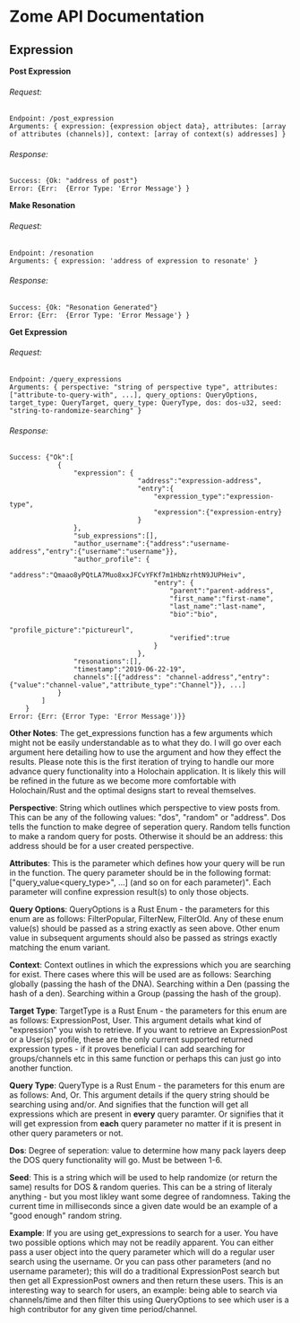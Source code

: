 # Zome API Documentation

## Expression

**Post Expression**
###### Request: 
```
Endpoint: /post_expression
Arguments: { expression: {expression object data}, attributes: [array of attributes (channels)], context: [array of context(s) addresses] }
```

###### Response: 
```
Success: {Ok: "address of post"}
Error: {Err:  {Error Type: 'Error Message'} }
```

**Make Resonation**
###### Request: 
```
Endpoint: /resonation
Arguments: { expression: 'address of expression to resonate' }
```

###### Response:
```
Success: {Ok: "Resonation Generated"}
Error: {Err:  {Error Type: 'Error Message'} }
```

**Get Expression**
###### Request: 
```
Endpoint: /query_expressions
Arguments: { perspective: "string of perspective type", attributes: ["attribute-to-query-with", ...], query_options: QueryOptions, target_type: QueryTarget, query_type: QueryType, dos: dos-u32, seed: "string-to-randomize-searching" }
```

###### Response:
```
Success: {"Ok":[
            {
                "expression": {
                                "address":"expression-address",
                                "entry":{
                                    "expression_type":"expression-type",
                                    "expression":{"expression-entry}
                                }
                },
                "sub_expressions":[],
                "author_username":{"address":"username-address","entry":{"username":"username"}},
                "author_profile": {
                                    "address":"Qmaao8yPQtLA7Muo8xxJFCvYFKf7m1HbNzrhtN9JUPHeiv",
                                    "entry": {
                                        "parent":"parent-address",
                                        "first_name":"first-name",
                                        "last_name":"last-name",
                                        "bio":"bio",
                                        "profile_picture":"pictureurl",
                                        "verified":true
                                    }
                                },
                "resonations":[],
                "timestamp":"2019-06-22-19",
                channels":[{"address": "channel-address","entry":{"value":"channel-value","attribute_type":"Channel"}}, ...]
            }
        ]
    }
Error: {Err: {Error Type: 'Error Message')}}
```

**Other Notes**:
The get_expressions function has a few arguments which might not be easily understandable as to what they do. I will go over each argument here detailing how to use the argument and how they effect the results. Please note this is the first iteration of trying to handle our more advance query functionality into a Holochain application. It is likely this will be refined in the future as we become more comfortable with Holochain/Rust and the optimal designs start to reveal themselves.

**Perspective**: String which outlines which perspective to view posts from. This can be any of the following values: "dos", "random" or "address". Dos tells the function to make degree of seperation query. Random tells function to make a random query for posts. Otherwise it should be an address: this address should be for a user created perspective.

**Attributes**: This is the parameter which defines how your query will be run in the function. The query parameter should be in the following format: ["query_value<query_type>", ...] (and so on for each parameter)". Each parameter will confine expression result(s) to only those objects. 

**Query Options**: QueryOptions is a Rust Enum - the parameters for this enum are as follows: FilterPopular, FilterNew, FilterOld. Any of these enum value(s) should be passed as a string exactly as seen above. Other enum value in subsequent arguments should also be passed as strings exactly matching the enum variant.

**Context**: Context outlines in which the expressions which you are searching for exist. There cases where this will be used are as follows: Searching globally (passing the hash of the DNA). Searching within a Den (passing the hash of a den). Searching within a Group (passing the hash of the group). 

**Target Type**: TargetType is a Rust Enum - the parameters for this enum are as follows: ExpressionPost, User. This argument details what kind of "expression" you wish to retrieve. If you want to retrieve an ExpressionPost or a User(s) profile, these are the only current supported returned expression types - if it proves beneficial I can add searching for groups/channels etc in this same function or perhaps this can just go into another function.

**Query Type**: QueryType is a Rust Enum - the parameters for this enum are as follows: And, Or. This argument details if the query string should be searching using and/or. And signifies that the function will get all expressions which are present in __every__ query paramter. Or signifies that it will get expression from __each__ query parameter no matter if it is present in other query parameters or not.

**Dos**: Degree of seperation: value to determine how many pack layers deep the DOS query functionality will go. Must be between 1-6.

**Seed**: This is a string which will be used to help randomize (or return the same) results for DOS & random queries. This can be a string of literaly anything - but you most likley want some degree of randomness. Taking the current time in milliseconds since a given date would be an example of a "good enough" random string.
 
**Example**: If you are using get_expressions to search for a user. You have two possible options which may not be readily apparent. You can either pass a user object into the query parameter which will do a regular user search using the username. Or you can pass other parameters (and no username parameter); this will do a traditional ExpressionPost search but then get all ExpressionPost owners and then return these users. This is an interesting way to search for users, an example: being able to search via channels/time and then filter this using QueryOptions to see which user is a high contributor for any given time period/channel.